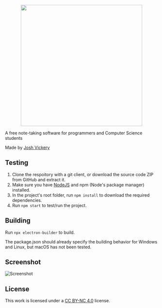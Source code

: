 <p align="center">
	<img  src="https://codexnotes.com/logo.png"  width="400" />
</p>

A free note-taking software for programmers and Computer Science students

Made by [Josh Vickery](https://jcv8000.github.io)

## Testing

1. Clone the respoitory with a git client, or download the source code ZIP from GitHub and extract it.
2. Make sure you have [NodeJS](https://nodejs.org/en/) and npm (Node's package manager) installed.
3. In the project's root folder, run ``npm install`` to download the required dependencies.
4. Run ``npm start`` to test/run the project.

## Building

Run ``npx electron-builder`` to build.

The package.json should already specify the building behavior for Windows and Linux, but macOS has not been tested.

## Screenshot

![Screenshot](https://codexnotes.com/exampleimg/main2.png)

## License

This work is licensed under a [CC BY-NC 4.0](https://creativecommons.org/licenses/by-nc/4.0/) license.
